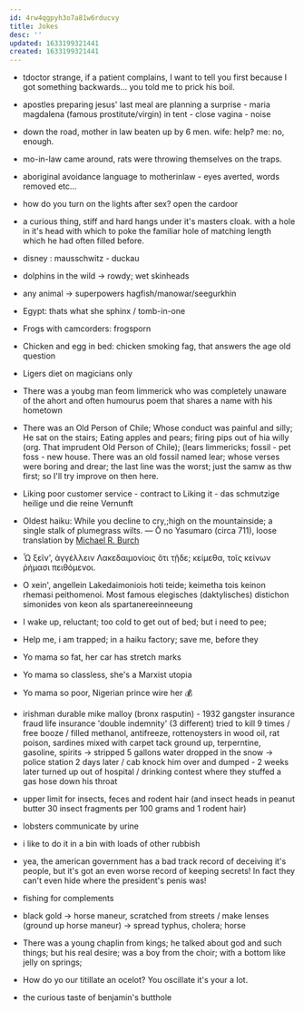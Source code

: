 ```yaml
---
id: 4rw4qgpyh3o7a81w6rducvy
title: Jokes
desc: ''
updated: 1633199321441
created: 1633199321441
---
```


* tdoctor strange, if a patient complains, I want to tell you first because I got something backwards... you told me to prick his boil.
* apostles preparing jesus' last meal are planning a surprise - maria magdalena (famous prostitute/virgin) in tent - close vagina - noise
* down the road, mother in law beaten up by 6 men. wife: help? me: no, enough.
* mo-in-law came around, rats were throwing themselves on the traps.
* aboriginal avoidance language to motherinlaw - eyes averted, words removed etc…
* how do you turn on the lights after sex? open the cardoor
* a curious thing, stiff and hard hangs under it's masters cloak. with a hole in it's head with which to poke the familiar hole of matching length which he had often filled before.
* disney : mausschwitz - duckau
* dolphins in the wild → rowdy; wet skinheads
* any animal → superpowers hagfish/manowar/seegurkhin
* Egypt: thats what she sphinx / tomb-in-one
* Frogs with camcorders: frogsporn
* Chicken and egg in bed: chicken smoking fag, that answers the age old question
* Ligers diet on magicians only
* There was a youbg man feom limmerick who was completely unaware of the ahort and often humourus poem that shares a name with his hometown
* There was an Old Person of Chile; Whose conduct was painful and silly; He sat on the stairs; Eating apples and pears; firing pips out of hia willy (org. That imprudent Old Person of Chile); (lears limmericks; fossil - pet foss - new house. There was an old fossil named lear; whose verses were boring and drear; the last line was the worst; just the samw as thw first; so I'll try improve on then here.
* Liking poor customer service - contract to Liking it - das schmutzige heilige und die reine Vernunft
* Oldest haiku: While you decline to cry,;high on the mountainside; a single stalk of plumegrass wilts. ― Ō no Yasumaro (circa 711), loose translation by [Michael R. Burch](http://www.thehypertexts.com/Michael_R_Burch_Poet_Poetry_Picture_Bio.htm)
* Ὦ ξεῖν', ἀγγέλλειν Λακεδαιμονίοις ὅτι τῇδε; κείμεθα, τοῖς κείνων ῥήμασι πειθόμενοι.
* O xein', angellein Lakedaimoniois hoti teide; keimetha tois keinon rhemasi peithomenoi. Most famous elegisches (daktylisches) distichon simonides von keon als spartanereeinneeung
* I wake up, reluctant; too cold to get out of bed; but i need to pee;
* Help me, i am trapped; in a haiku factory; save me, before they
* Yo mama so fat, her car has stretch marks

* Yo mama so classless, she's a Marxist utopia
* Yo mama so poor, Nigerian prince wire her 💰
* irishman durable mike malloy (bronx rasputin) - 1932 gangster insurance fraud life insurance 'double indemnity' (3 different) tried to kill 9 times / free booze / filled methanol, antifreeze, rottenoysters in wood oil, rat poison, sardines mixed with carpet tack ground up, terperntine, gasoline, spirits →  stripped 5 gallons water dropped in the snow → police station 2 days later / cab knock him over and dumped - 2 weeks later turned up out of hospital / drinking contest where they stuffed a gas hose down his throat
* upper limit for insects, feces and rodent hair (and insect heads in peanut butter 30 insect fragments per 100 grams and 1 rodent hair)
* lobsters communicate by urine
* i like to do it in a bin with loads of other rubbish
* yea, the american government has a bad track record of deceiving it's people, but it's got an even worse record of keeping secrets! In fact they can't even hide where the president's penis was!
* fishing for complements
* black gold → horse maneur, scratched from streets / make lenses (ground up horse maneur) → spread typhus, cholera; horse
* There was a young chaplin from kings; he talked about god and such things; but his real desire; was a boy from the choir; with a bottom like jelly on springs;
* How do yo our titillate an ocelot? You oscillate it's your a lot.
* the curious taste of benjamin's butthole
